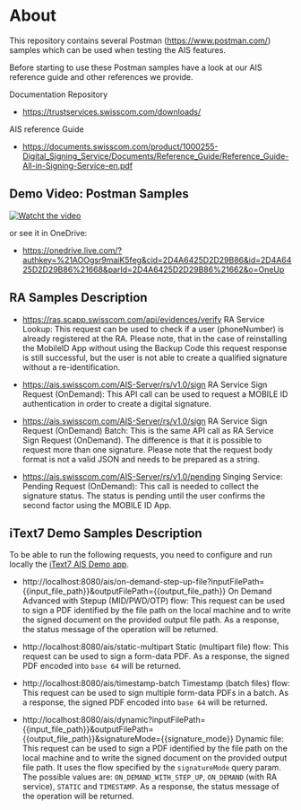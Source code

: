 # About
This repository contains several Postman (https://www.postman.com/) samples which can be used when testing the AIS features.

Before starting to use these Postman samples have a look at our AIS reference guide and other references we provide.

Documentation Repository

* https://trustservices.swisscom.com/downloads/

AIS reference Guide

* https://documents.swisscom.com/product/1000255-Digital_Signing_Service/Documents/Reference_Guide/Reference_Guide-All-in-Signing-Service-en.pdf

## Demo Video: Postman Samples

[![Watcht the video](https://i.imgur.com/2qu2MpM.png)](https://youtu.be/D4vIw98qLCU)

or see it in OneDrive:

* https://onedrive.live.com/?authkey=%21AOOgsr9maiK5feg&cid=2D4A6425D2D29B86&id=2D4A6425D2D29B86%21668&parId=2D4A6425D2D29B86%21662&o=OneUp


## RA Samples Description

* https://ras.scapp.swisscom.com/api/evidences/verify
RA Service Lookup: This request can be used to check if a user (phoneNumber) is already registered at the RA. Please note, that in the case of reinstalling the MobileID App without using the Backup Code this request response is still successful, but the user is not able to create a qualified signature without a re-identification.

* https://ais.swisscom.com/AIS-Server/rs/v1.0/sign
RA Service Sign Request (OnDemand): This API call can be used to request a MOBILE ID authentication in order to create a digital signature. 

* https://ais.swisscom.com/AIS-Server/rs/v1.0/sign
RA Service Sign Request (OnDemand) Batch: This is the same API call as RA Service Sign Request (OnDemand). The difference is that it is possible to request more than one signature. Please note that the request body format is not a valid JSON and needs to be prepared as a string. 

* https://ais.swisscom.com/AIS-Server/rs/v1.0/pending
Singing Service: Pending Request (OnDemand): This call is needed to collect the signature status. The status is pending until the user confirms the second factor using the MOBILE ID App. 

## iText7 Demo Samples Description

To be able to run the following requests, you need to configure and run locally the 
[iText7 AIS Demo app](https://github.com/SwisscomTrustServices/itext7-ais-demo).

* http://localhost:8080/ais/on-demand-step-up-file?inputFilePath={{input_file_path}}&outputFilePath={{output_file_path}}
On Demand Advanced with Stepup (MID/PWD/OTP) flow: This request can be used to sign a PDF identified by the file path on the local machine and to 
  write the signed document on the provided output file path. As a response, the status message of the operation will be returned.
  
* http://localhost:8080/ais/static-multipart
Static (multipart file) flow: This request can be used to sign a form-data PDF. As a response, the signed PDF encoded into ``base 64`` 
  will be returned.
  
* http://localhost:8080/ais/timestamp-batch
Timestamp (batch files) flow: This request can be used to sign multiple form-data PDFs in a batch. As a response, the signed PDF encoded into 
  ``base 64`` will be returned.
  
* http://localhost:8080/ais/dynamic?inputFilePath={{input_file_path}}&outputFilePath={{output_file_path}}&signatureMode={{signature_mode}}
Dynamic file: This request can be used to sign a PDF identified by the file path on the local machine and to write the signed document on the 
  provided output file path. It uses the flow specified by the `signatureMode` query param. The possible values are: `ON_DEMAND_WITH_STEP_UP`, 
  `ON_DEMAND` (with RA service), `STATIC` and `TIMESTAMP`. As a response, the status message of the operation will be returned.
